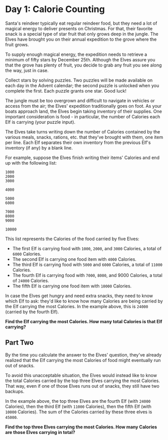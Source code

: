 # Day 1: Calorie Counting

Santa's reindeer typically eat regular reindeer food, but they need a lot of magical energy to deliver presents on Christmas. For that, their favorite snack is a special type of star fruit that only grows deep in the jungle. The Elves have brought you on their annual expedition to the grove where the fruit grows.

To supply enough magical energy, the expedition needs to retrieve a minimum of fifty stars by December 25th. Although the Elves assure you that the grove has plenty of fruit, you decide to grab any fruit you see along the way, just in case.

Collect stars by solving puzzles. Two puzzles will be made available on each day in the Advent calendar; the second puzzle is unlocked when you complete the first. Each puzzle grants one star. Good luck!

The jungle must be too overgrown and difficult to navigate in vehicles or access from the air; the Elves' expedition traditionally goes on foot. As your boats approach land, the Elves begin taking inventory of their supplies. One important consideration is food - in particular, the number of Calories each Elf is carrying (your puzzle input).

The Elves take turns writing down the number of Calories contained by the various meals, snacks, rations, etc. that they've brought with them, one item per line. Each Elf separates their own inventory from the previous Elf's inventory (if any) by a blank line.

For example, suppose the Elves finish writing their items' Calories and end up with the following list:

```
1000
2000
3000

4000

5000
6000

7000
8000
9000

10000
```

This list represents the Calories of the food carried by five Elves:

- The first Elf is carrying food with `1000`, `2000`, and `3000` Calories, a total of `6000` Calories.
- The second Elf is carrying one food item with `4000` Calories.
- The third Elf is carrying food with `5000` and `6000` Calories, a total of `11000` Calories.
- The fourth Elf is carrying food with `7000`, `8000`, and 9000 Calories, a total of `24000` Calories.
- The fifth Elf is carrying one food item with `10000` Calories.

In case the Elves get hungry and need extra snacks, they need to know which Elf to ask: they'd like to know how many Calories are being carried by the Elf carrying the most Calories. In the example above, this is `24000` (carried by the fourth Elf).

**Find the Elf carrying the most Calories. How many total Calories is that Elf carrying?**


## Part Two

By the time you calculate the answer to the Elves' question, they've already realized that the Elf carrying the most Calories of food might eventually run out of snacks.

To avoid this unacceptable situation, the Elves would instead like to know the total Calories carried by the top three Elves carrying the most Calories. That way, even if one of those Elves runs out of snacks, they still have two backups.

In the example above, the top three Elves are the fourth Elf (with `24000` Calories), then the third Elf (with `11000` Calories), then the fifth Elf (with `10000` Calories). The sum of the Calories carried by these three elves is `45000`.

**Find the top three Elves carrying the most Calories. How many Calories are those Elves carrying in total?**